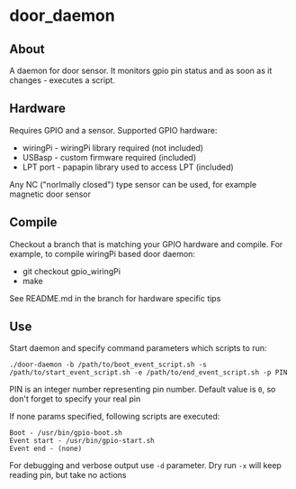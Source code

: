 door_daemon
===========

## About

A daemon for door sensor. It monitors gpio pin status and as soon as it changes - executes a script.

## Hardware

Requires GPIO and a sensor. Supported GPIO hardware:

* wiringPi - wiringPi library required (not included)
* USBasp - custom firmware required (included)
* LPT port - papapin library used to access LPT (included)

Any NC ("norlmally closed") type sensor can be used, for example magnetic door sensor


## Compile

Checkout a branch that is matching your GPIO hardware and compile. For example, to compile wiringPi based door daemon:
* git checkout gpio_wiringPi
* make

See README.md in the branch for hardware specific tips

## Use

Start daemon and specify command parameters which scripts to run:
```
./door-daemon -b /path/to/boot_event_script.sh -s /path/to/start_event_script.sh -e /path/to/end_event_script.sh -p PIN
```
PIN is an integer number representing pin number. Default value is `0`, so don't forget to specify your real pin

If none params specified, following scripts are executed:
```
Boot - /usr/bin/gpio-boot.sh
Event start - /usr/bin/gpio-start.sh
Event end - (none)
```
For debugging and verbose output use `-d` parameter. Dry run `-x` will keep reading pin, but take no actions
